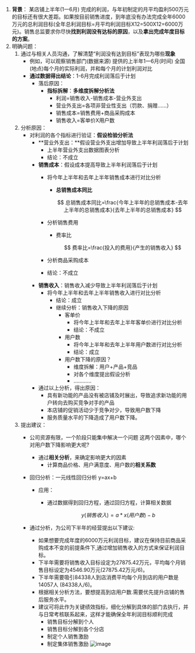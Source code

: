 1. **背景**：
某店铺上半年(1一6月) 完成的利润，与年初制定的月平均盈利500万元的目标还有很大差距。如果按目前销售进度，到年底没有办法完成全年6000万元的总利润目标(全年总利润目标=月平均利润目标X12=500X12=6000万元)。销售总监要求你尽快**找到利润没有达标的原因**，以及**拿出完成年度目标的方案**。
2. 明确问题：
    1. 通过与相关人员沟通，了解清楚“利润没有达到目标”表现为哪些**现象**
        - 例如，可以观察销售部门(数据来源) 提供的上半年1一6月(时间) 全国(地点)每个月的实际利润，并和每个月的计划利润对比
        - **通过数据得出结论**：1-6月完成利润落后于计划
            - 落后原因：
                - **指标拆解**：**多维度拆解分析法**
                    - 利润=销售收入-销售成本-营业外支出
                    - 营业外支出=各项非营业性支出（罚款、捐赠……）
                    - 销售成本=销售费用+商品采购成本
                    - 销售收入=客单价X用户数
    2. 分析原因：
        - 对利润的各个指标进行验证：**假设检验分析法**
            - **营业外支出：**假设营业外支出增加导致上半年利润落后于计划
                - 上半年营业外支出数据图表分析
                - 结论：不成立
            - **销售成本**：假设成本提高导致上半年利润落后于计划
                - 将今年上半年和去年上半年销售成本进行对比分析
                    - **总销售成本同比**
                        
                        $$
                        总销售成本同比=\frac{今年上半年的总销售成本-去年上半年的总销售成本}{去年上半年的总销售成本}
                        $$
                        
                - 分析销售费用
                    - 费率比
                        
                        $$
                        费率比=\frac{投入的费用}{产生的销售收入}
                        $$
                        
                - 分析商品采购成本
                - 结论：不成立
            - **销售收入**：销售收入减少导致上半年利润落后于计划
                - 将今年上半年和去年上半年销售收入进行对比分析
                    - 结论：成立
                    - 继续分析：销售收入下降的原因
                        - 客单价
                            - 将今年上半年和去年上半年客单价进行对比分析
                            - 结论：不成立
                        - 用户数
                            - 将今年上半年和去年上半年用户数进行对比分析
                            - 结论：成立
                        - 用户数下降的原因？
                            - 维度拆解：用户+产品+竞品
                            - 对各个维度提出假设分析
                            - …………
            - 通过以上分析，得出原因：
                - 具有新功能的产品没有被店铺及时展出，导致追求新功能的用户转向去购买竞争对手的产品
                - 本店铺的促销活动少于竞争对少，导致用户数下降
                - 服务质量水平的下降造成了用户数下降。
    3. 提出建议：
        - 公司资源有限，一个阶段只能集中解决一个问题
        这两个因素中，哪个对用户数下降影响更大呢?
            - 通过**相关分析**，来确定影响更大的因素
                - 计算商品价格、用户满意度、用户数的**相关系数**
        - 回归分析：一元线性回归分析
            y=ax+b
            
            - 应用：
                - 通过数据得到回归方程，通过回归方程，计算相关数据
                    
                    $$
                    y(销售收入) = a*x(用户数) - b
                    $$
                    
        - 通过分析，为公司下半年的经营提出以下建议:
            - 如果想要完成年度的6000万元利润目标，建议在保持目前商品采购成本不变的前提条件下,通过增加销售收入的方式来保证利润目标。
            - 下半年需要将销售收入目标设定为27875.42万元，平均每个月销售目标设定为4546.90万元(27875.42万元/6)。
            - 下半年需要吸引84338人到店消费平均每个月到店的用户数是14057人 (84338人/6)。
            - 根据相关分析方法，要想提高到店用户数.需要优先提升店铺的售后服务水平。
            - 建议可将此作为关键绩效指标，细化分解到具体的部门去执行，并与日常考核联系起来，这样才能确保全年利润目标顺利完成
                - 销售目标分解到个人
                - 销售目标分解到各个分店
                - 制定个人销售激励
                - 制定集体销售激励
![image](https://github.com/uteundilse/Data-Analyst-Roadmap/assets/125535494/451f9ffa-ab7f-47d9-843b-ceb8b421c05f)
